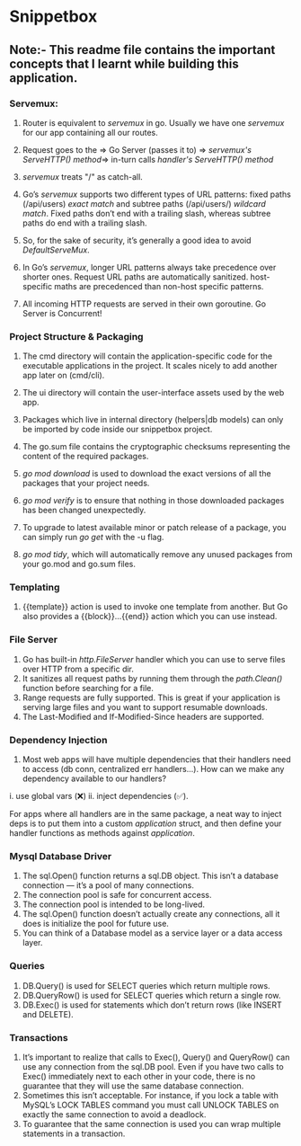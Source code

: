 # Snippetbox

## Note:- This readme file contains the important concepts that I learnt while building this application.

### Servemux:

1. Router is equivalent to *servemux* in go. Usually we have one *servemux* for our app containing all our routes.

2. Request goes to the => Go Server (passes it to)  => *servemux's ServeHTTP() method*=> in-turn calls *handler's ServeHTTP() method*

3. *servemux* treats "/" as catch-all.

4. Goʼs *servemux* supports two different types of URL patterns: fixed paths (/api/users) *exact match* and subtree paths (/api/users/) *wildcard match*. Fixed paths donʼt end with a trailing slash, whereas subtree paths do end with a trailing slash.

5. So, for the sake of security, itʼs generally a good idea to avoid *DefaultServeMux*.

6. In Goʼs *servemux*, longer URL patterns always take precedence over shorter ones. Request URL paths are automatically sanitized. host-specific maths are precedenced than non-host specific patterns.

7. All incoming HTTP requests are served in their own goroutine. Go Server is Concurrent!

### Project Structure & Packaging

1. The cmd directory will contain the application-specific code for the executable applications in the project. It scales nicely to add another app later on (cmd/cli).
2. The ui directory will contain the user-interface assets used by the web app.
3. Packages which live in internal directory (helpers|db models) can only be imported by code inside our snippetbox project.

4. The go.sum file contains the cryptographic checksums representing the content of the required packages.
5. *go mod download* is used to download the exact versions of all the packages that your project needs.
6. *go mod verify* is to ensure that nothing in those downloaded packages has been changed unexpectedly.
7. To upgrade to latest available minor or patch release of a package, you can simply run *go get* with the -u flag.
8. *go mod tidy*, which will automatically remove any unused packages from your go.mod and go.sum files.

### Templating

1. {{template}} action is used to invoke one template from another. But Go also provides a {{block}}...{{end}} action which you can use instead.

### File Server

1. Go has built-in *http.FileServer* handler which you can use to serve files over HTTP from a specific dir.
2. It sanitizes all request paths by running them through the *path.Clean()* function before searching for a file.
3. Range requests are fully supported. This is great if your application is serving large files and you want to support resumable downloads.
4. The Last-Modified and If-Modified-Since headers are supported.

### Dependency Injection

1. Most web apps will have multiple dependencies that their handlers need to access (db conn, centralized err handlers...). How can we make any dependency available to our handlers?

i.  use global vars (❌)
ii. inject dependencies (✅).

For apps where all handlers are in the same package, a neat way to inject deps is to put them into a custom *application* struct, and then define your handler functions as methods against *application*.

### Mysql Database Driver

1. The sql.Open() function returns a sql.DB object. This isnʼt a database connection — itʼs a pool of many connections.
2. The connection pool is safe for concurrent access.
3. The connection pool is intended to be long-lived.
4. The sql.Open() function doesnʼt actually create any connections, all it does is initialize the pool for future use.
5. You can think of a Database model as a service layer or a data access layer.

### Queries
1. DB.Query() is used for SELECT queries which return multiple rows.
2. DB.QueryRow() is used for SELECT queries which return a single row.
3. DB.Exec() is used for statements which donʼt return rows (like INSERT and DELETE).


### Transactions
1. Itʼs important to realize that calls to Exec(), Query() and QueryRow() can use any connection from the sql.DB pool. Even if you have two calls to Exec() immediately next to each other in your code, there is no guarantee that they will use the same database connection.
2. Sometimes this isnʼt acceptable. For instance, if you lock a table with MySQLʼs LOCK TABLES command you must call UNLOCK TABLES on exactly the same connection to avoid a deadlock.
3. To guarantee that the same connection is used you can wrap multiple statements in a transaction.
